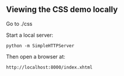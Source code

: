## Viewing the CSS demo locally

Go to ./css

Start a local server:

	python -m SimpleHTTPServer
	
Then open a browser at:

	http://localhost:8000/index.xhtml
